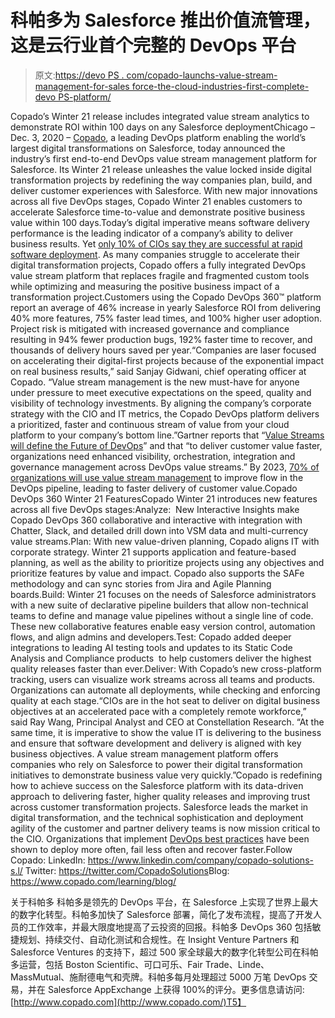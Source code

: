 # 科帕多为 Salesforce 推出价值流管理，这是云行业首个完整的 DevOps 平台

> 原文:[https://devo PS . com/copado-launchs-value-stream-management-for-sales force-the-cloud-industries-first-complete-devo PS-platform/](https://devops.com/copado-launches-value-stream-management-for-salesforce-the-cloud-industrys-first-complete-devops-platform/)

Copado’s Winter 21 release includes integrated value stream analytics to demonstrate ROI within 100 days on any Salesforce deploymentChicago – Dec. 3, 2020 – [Copado](https://www.copado.com/), a leading DevOps platform enabling the world’s largest digital transformations on Salesforce, today announced the industry’s first end-to-end DevOps value stream management platform for Salesforce. Its Winter 21 release unleashes the value locked inside digital transformation projects by redefining the way companies plan, build, and deliver customer experiences with Salesforce. With new major innovations across all five DevOps stages, Copado Winter 21 enables customers to accelerate Salesforce time-to-value and demonstrate positive business value within 100 days.Today’s digital imperative means software delivery performance is the leading indicator of a company’s ability to deliver business results. Yet [only 10% of CIOs say they are successful at rapid software deployment](https://lp.google-mkto.com/rs/248-TPC-286/images/FINAL_HBR_Research%20Report_GoogleCloud.pdf). As many companies struggle to accelerate their digital transformation projects, Copado offers a fully integrated DevOps value stream platform that replaces fragile and fragmented custom tools while optimizing and measuring the positive business impact of a transformation project.Customers using the Copado DevOps 360™ platform report an average of 46% increase in yearly Salesforce ROI from delivering 40% more features, 75% faster lead times, and 100% higher user adoption. Project risk is mitigated with increased governance and compliance resulting in 94% fewer production bugs, 192% faster time to recover, and thousands of delivery hours saved per year.“Companies are laser focused on accelerating their digital-first projects because of the exponential impact on real business results,” said Sanjay Gidwani, chief operating officer at Copado. “Value stream management is the new must-have for anyone under pressure to meet executive expectations on the speed, quality and visibility of technology investments. By aligning the company’s corporate strategy with the CIO and IT metrics, the Copado DevOps platform delivers a prioritized, faster and continuous stream of value from your cloud platform to your company’s bottom line.”Gartner reports that “[Value Streams will define the Future of DevOps](https://www.gartner.com/en/documents/3991376/predicts-2021-value-streams-will-define-the-future-of-de)” and that “to deliver customer value faster, organizations need enhanced visibility, orchestration, integration and governance management across DevOps value streams.” By 2023, [70% of organizations will use value stream management](https://www.gartner.com/en/documents/3991130/market-guide-for-devops-value-stream-management-platform) to improve flow in the DevOps pipeline, leading to faster delivery of customer value.Copado DevOps 360 Winter 21 FeaturesCopado Winter 21 introduces new features across all five DevOps stages:Analyze:  New Interactive Insights make Copado DevOps 360 collaborative and interactive with integration with Chatter, Slack, and detailed drill down into VSM data and multi-currency value streams.Plan: With new value-driven planning, Copado aligns IT with corporate strategy. Winter 21 supports application and feature-based planning, as well as the ability to prioritize projects using any objectives and prioritize features by value and impact. Copado also supports the SAFe methodology and can sync stories from Jira and Agile Planning boards.Build: Winter 21 focuses on the needs of Salesforce administrators with a new suite of declarative pipeline builders that allow non-technical teams to define and manage value pipelines without a single line of code. These new collaborative features enable easy version control, automation flows, and align admins and developers.Test: Copado added deeper integrations to leading AI testing tools and updates to its Static Code Analysis and Compliance products  to help customers deliver the highest quality releases faster than ever.Deliver: With Copado’s new cross-platform tracking, users can visualize work streams across all teams and products. Organizations can automate all deployments, while checking and enforcing quality at each stage.“CIOs are in the hot seat to deliver on digital business objectives at an accelerated pace with a completely remote workforce,” said Ray Wang, Principal Analyst and CEO at Constellation Research. “At the same time, it is imperative to show the value IT is delivering to the business and ensure that software development and delivery is aligned with key business objectives. A value stream management platform offers companies who rely on Salesforce to power their digital transformation initiatives to demonstrate business value very quickly.”Copado is redefining how to achieve success on the Salesforce platform with its data-driven approach to delivering faster, higher quality releases and improving trust across customer transformation projects. Salesforce leads the market in digital transformation, and the technical sophistication and deployment agility of the customer and partner delivery teams is now mission critical to the CIO. Organizations that implement [DevOps best practices](https://copado.com/ebook-state-of-salesforce-devops-report-2019/) have been shown to deploy more often, fail less often and recover faster.Follow Copado:
LinkedIn: [https://www.linkedin.com/<wbr>company/copado-solutions-s.l/](https://www.linkedin.com/company/copado-solutions-s.l/)
Twitter: [https://twitter.com/<wbr>CopadoSolutions](https://twitter.com/CopadoSolutions)Blog: [https://www.copado.com/<wbr>learning/blog/](https://www.copado.com/learning/blog/)

 关于科帕多
科帕多是领先的 DevOps 平台，在 Salesforce 上实现了世界上最大的数字化转型。科帕多加快了 Salesforce 部署，简化了发布流程，提高了开发人员的工作效率，并最大限度地提高了云投资的回报。科帕多 DevOps 360 包括敏捷规划、持续交付、自动化测试和合规性。在 Insight Venture Partners 和 Salesforce Ventures 的支持下，超过 500 家全球最大的数字化转型公司在科帕多运营，包括 Boston Scientific、可口可乐、Fair Trade、Linde、MassMutual、施耐德电气和壳牌。科帕多每月处理超过 5000 万笔 DevOps 交易，并在 Salesforce AppExchange 上获得 100%的评分。更多信息请访问:[http://www.copado.com](http://www.copado.com/)T5】